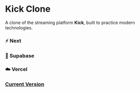 # Kick Clone

A clone of the streaming platform **Kick**, built to practice modern technologies.

### ⚡ Next

### 🔐 Supabase

### ☁️ Vercel

### [Current Version](https://kick-clone-bpydpn0p0-riccardos-projects-edda344d.vercel.app/)
